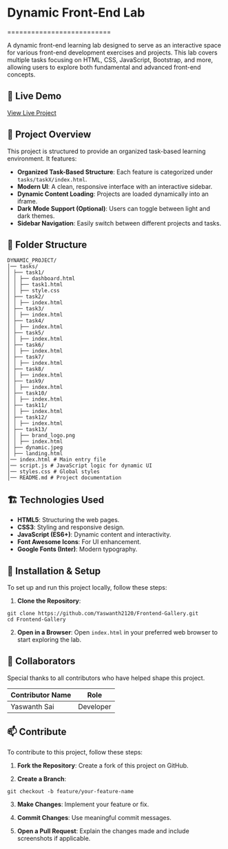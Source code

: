 # Dynamic Front-End Lab
==========================

A dynamic front-end learning lab designed to serve as an interactive space for various front-end development exercises and projects. This lab covers multiple tasks focusing on HTML, CSS, JavaScript, Bootstrap, and more, allowing users to explore both fundamental and advanced front-end concepts.

## 🚀 Live Demo
[View Live Project](https://your-live-project-url.com)

## 🔗 Project Overview
This project is structured to provide an organized task-based learning environment. It features:

- **Organized Task-Based Structure**: Each feature is categorized under `tasks/taskX/index.html`.
- **Modern UI**: A clean, responsive interface with an interactive sidebar.
- **Dynamic Content Loading**: Projects are loaded dynamically into an iframe.
- **Dark Mode Support (Optional)**: Users can toggle between light and dark themes.
- **Sidebar Navigation**: Easily switch between different projects and tasks.

## 📁 Folder Structure
```
DYNAMIC_PROJECT/
│── tasks/
│ ├── task1/
│ │ ├── dashboard.html
│ │ ├── task1.html
│ │ ├── style.css
│ ├── task2/
│ │ ├── index.html
│ ├── task3/
│ │ ├── index.html
│ ├── task4/
│ │ ├── index.html
│ ├── task5/
│ │ ├── index.html
│ ├── task6/
│ │ ├── index.html
│ ├── task7/
│ │ ├── index.html
│ ├── task8/
│ │ ├── index.html
│ ├── task9/
│ │ ├── index.html
│ ├── task10/
│ │ ├── index.html
│ ├── task11/
│ │ ├── index.html
│ ├── task12/
│ │ ├── index.html
│ ├── task13/
│ │ ├── brand_logo.png
│ │ ├── index.html
│ ├── dynamic.jpeg
│ ├── landing.html
│── index.html # Main entry file
│── script.js # JavaScript logic for dynamic UI
│── styles.css # Global styles
│── README.md # Project documentation
```

## 🏗️ Technologies Used
- **HTML5**: Structuring the web pages.
- **CSS3**: Styling and responsive design.
- **JavaScript (ES6+)**: Dynamic content and interactivity.
- **Font Awesome Icons**: For UI enhancement.
- **Google Fonts (Inter)**: Modern typography.

## 🔧 Installation & Setup
To set up and run this project locally, follow these steps:

1. **Clone the Repository**:
```
git clone https://github.com/Yaswanth2120/Frontend-Gallery.git
cd Frontend-Gallery
```


2. **Open in a Browser**:
Open `index.html` in your preferred web browser to start exploring the lab.

## 🤝 Collaborators
Special thanks to all contributors who have helped shape this project.

| Contributor Name | Role |
|------------------|------|
| Yaswanth Sai        | Developer |

## 📫 Contribute
To contribute to this project, follow these steps:

1. **Fork the Repository**:
Create a fork of this project on GitHub.

2. **Create a Branch**:
```
git checkout -b feature/your-feature-name
```

3. **Make Changes**:
Implement your feature or fix.

4. **Commit Changes**:
Use meaningful commit messages.

5. **Open a Pull Request**:
Explain the changes made and include screenshots if applicable.
